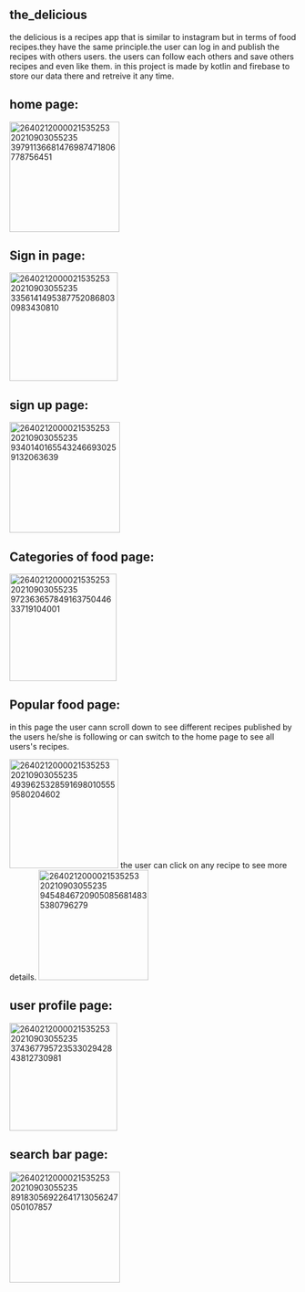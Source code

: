 ## the_delicious
the delicious is a recipes app that is similar to instagram but in terms of food recipes.they have the same principle.the user can log in and publish the recipes with others users. the users can follow each others and save others recipes and even like them.
in this project is made by kotlin and firebase to store our data there and retreive it any time.

## home page:



<img width="193" alt="2640212000021535253 20210903055235 39791136681476987471806778756451" src="https://user-images.githubusercontent.com/78829346/154821845-4339e6fb-aac5-4fc1-be10-29c968f8c4d1.png">

## Sign in page:

<img width="190" alt="2640212000021535253 20210903055235 33561414953877520868030983430810" src="https://user-images.githubusercontent.com/78829346/154821811-4cae0267-4efc-4eb3-8968-123ef440b0a4.png">

## sign up page:



<img width="194" alt="2640212000021535253 20210903055235 93401401655432466930259132063639" src="https://user-images.githubusercontent.com/78829346/154821833-f24c8ae9-855c-46e6-a138-75d619833ff0.png">

## Categories of food page:

<img width="188" alt="2640212000021535253 20210903055235 97236365784916375044633719104001" src="https://user-images.githubusercontent.com/78829346/154821855-bde41d8e-f893-464f-956e-7a8c5f510ebc.png">

## Popular food page: 
in this page the user cann scroll down to see different recipes published by the users he/she is following or can switch to the home page to see all users's recipes.

<img width="191" alt="2640212000021535253 20210903055235 49396253285916980105559580204602" src="https://user-images.githubusercontent.com/78829346/154821859-5f1a6a1c-eeaf-410c-8261-3d03e6c0dc5e.png">
the user can click on any recipe to see more details.
<img width="193" alt="2640212000021535253 20210903055235 94548467209050856814835380796279" src="https://user-images.githubusercontent.com/78829346/154821986-7307220c-566f-4c56-ac90-5c8c06bf9b48.png">

## user profile page:

<img width="189" alt="2640212000021535253 20210903055235 37436779572353302942843812730981" src="https://user-images.githubusercontent.com/78829346/154821867-8569e88e-785a-4922-99fe-865073de1009.png">

## search bar page:

<img width="194" alt="2640212000021535253 20210903055235 89183056922641713056247050107857" src="https://user-images.githubusercontent.com/78829346/154821875-73e9e07f-8cff-4237-8001-ca3e622205aa.png">

